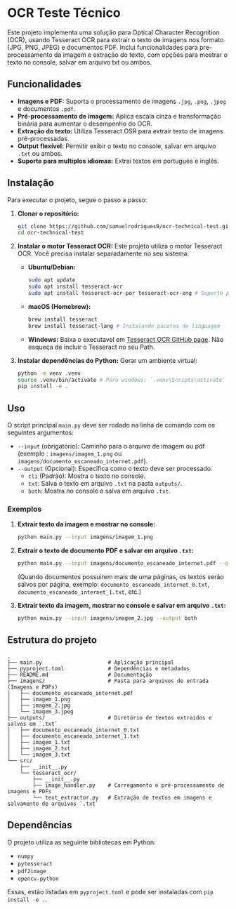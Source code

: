 # OCR Teste Técnico

Este projeto implementa uma solução para Optical Character Recognition (OCR), usando Tesseract OCR para extrair o texto de imagens nos formato (JPG, PNG, JPEG) e documentos PDF. Inclui funcionalidades para pre-processamento da imagem e extração do texto, com opções para mostrar o texto no console, salvar em arquivo txt ou ambos.

## Funcionalidades

*   **Imagens e PDF:** Suporta o processamento de imagens `.jpg`, `.png`, `.jpeg` e documentos `.pdf`.
*   **Pré-processamento de imagem:** Aplica escala cinza e transformação binária para aumentar o desempenho do OCR.
*   **Extração do texto:** Utiliza Tesseract OSR para extrair texto de imagens pré-processadas.
*   **Output flexível:** Permitir exibir o texto no console, salvar em arquivo `.txt` ou ambos.
*   **Suporte para multiplos idiomas:** Extrai textos em portugues e inglês.

## Instalação

Para executar o projeto, segue o passo a passo:

1.  **Clonar o repositório:**
    ```bash
    git clone https://github.com/samuelrodrigues0/ocr-technical-test.git
    cd ocr-technical-test
    ```

2.  **Instalar o motor Tesseract OCR:**
    Este projeto utiliza o motor Tesseract OCR. Você precisa instalar separadamente no seu sistema:

    *   **Ubuntu/Debian:**
        ```bash
        sudo apt update
        sudo apt install tesseract-ocr
        sudo apt install tesseract-ocr-por tesseract-ocr-eng # Suporte para portugues e pacotes do inglês
        ```
    *   **macOS (Homebrew):**
        ```bash
        brew install tesseract
        brew install tesseract-lang # Instalando pacotes de linguagem
        ```
    *   **Windows:**
        Baixa o executavel em [Tesseract OCR GitHub page](https://tesseract-ocr.github.io/tessdoc/Downloads.html). Não esqueça de incluir o Tesseract no seu Path.

3.  **Instalar dependências do Python:**
    Gerar um ambiente virtual:

    ```bash
    python -m venv .venv
    source .venv/bin/activate # Para windows: `.venv\Scripts\activate`
    pip install -e .
    ```

## Uso

O script principal `main.py` deve ser rodado na linha de comando com os seguintes argumentos:

*   `--input` (obrigatório): Caminho para o arquivo de imagem ou pdf (exemplo : `imagens/imagem_1.png` ou `imagens/documento_escaneado_internet.pdf`).
*   `--output` (Opcional): Especifica como o texto deve ser processado.
    *   `cli` (Padrão): Mostra o texto no console.
    *   `txt`: Salva o texto em arquivo `.txt` na pasta `outputs/`.
    *   `both`: Mostra no console e salva em arquivo `.txt`.

### Exemplos

1.  **Extrair texto da imagem e mostrar no console:**
    ```bash
    python main.py --input imagens/imagem_1.png
    ```

2.  **Extrair o texto de documento PDF e salvar em arquivo `.txt`:**
    ```bash
    python main.py --input imagens/documento_escaneado_internet.pdf --output txt
    ```
    (Quando documentos possuirem mais de uma páginas, os textos serão salvos por página, exemplo: `documento_escaneado_internet_0.txt`, `documento_escaneado_internet_1.txt`, etc.)

3.  **Extrair texto da imagem, mostrar no console e salvar em arquivo `.txt`:**
    ```bash
    python main.py --input imagens/imagem_2.jpg --output both
    ```

## Estrutura do projeto

```
.
├── main.py                     # Aplicação principal
├── pyproject.toml              # Dependências e metadados
├── README.md                   # Documentação
├── imagens/                    # Pasta para arquivos de entrada (Imagens e PDFs)
│   ├── documento_escaneado_internet.pdf
│   ├── imagem_1.png
│   ├── imagem_2.jpg
│   └── imagem_3.jpeg
├── outputs/                    # Diretório de textos extraidos e salvos em `.txt`
│   ├── documento_escaneado_internet_0.txt
│   ├── documento_escaneado_internet_1.txt
│   ├── imagem_1.txt
│   ├── imagem_2.txt
│   └── imagem_3.txt
└── src/
    ├── __init__.py
    └── tesseract_ocr/
        ├── __init__.py
        ├── image_handler.py    # Carregamento e pré-processamento de imagens e PDFs
        └── text_extractor.py   # Extração de textos em imagens e salvamento de arquivos `.txt`
```

## Dependências

O projeto utiliza as seguinte bibliotecas em Python:

*   `numpy`
*   `pytesseract`
*   `pdf2image`
*   `opencv-python`

Essas, estão listadas em `pyproject.toml` e pode ser instaladas com `pip install -e .`.
